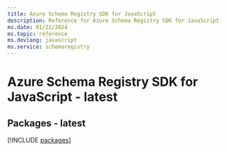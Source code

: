 ```yaml
---
title: Azure Schema Registry SDK for JavaScript
description: Reference for Azure Schema Registry SDK for JavaScript
ms.date: 01/22/2024
ms.topic: reference
ms.devlang: javascript
ms.service: schemaregistry
---
```

# Azure Schema Registry SDK for JavaScript - latest
## Packages - latest
[!INCLUDE [packages](schema-registry-index.md)]